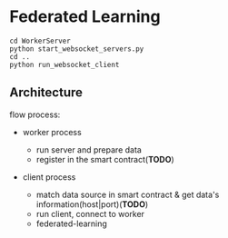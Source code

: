 # Federated Learning

    cd WorkerServer
    python start_websocket_servers.py
    cd ..
    python run_websocket_client

## Architecture

flow process:
- worker process 
    - run server and prepare data
    - register in the smart contract(**TODO**)

- client process
    - match data source in smart contract & get data's information(host|port)(**TODO**)
    - run client, connect to worker
    - federated-learning


